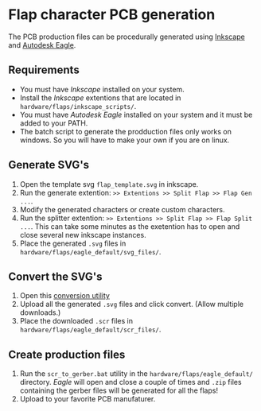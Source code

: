 Flap character PCB generation
=============================
The PCB production files can be procedurally generated using [Inkscape](https://inkscape.org/) and [Autodesk Eagle](https://www.autodesk.com/products/eagle/free-download).

Requirements
------------
- You must have _Inkscape_ installed on your system.
- Install the _Inkscape_ extentions that are located in ```hardware/flaps/inkscape_scripts/```. 
- You must have _Autodesk Eagle_ installed on your system and it must be added to your PATH.
- The batch script to generate the prodduction files only works on windows. So you will have to make your own if you are on linux.

Generate SVG's
--------------
1) Open the template svg ```flap_template.svg``` in inkscape.
2) Run the generate extention: ```>> Extentions >> Split Flap >> Flap Gen ...```.
3) Modify the generated characters or create custom characters.
2) Run the splitter extention: ```>> Extentions >> Split Flap >> Flap Split ...```. This can take some minutes as the exetention has to open and close several new inkscape instances.
3) Place the generated ```.svg``` files in ```hardware/flaps/eagle_default/svg_files/```.

Convert the SVG's
-----------------
1) Open this [conversion utility](https://toonvaneyck.github.io/bulk-svgtoeagle/)
2) Upload all the generated ```.svg``` files and click convert. (Allow multiple downloads.)
3) Place the downloaded ```.scr``` files in ```hardware/flaps/eagle_default/scr_files/```.

Create production files
-----------------------

1) Run the ```scr_to_gerber.bat``` utility in the  ```hardware/flaps/eagle_default/``` directory. _Eagle_ will open and close a couple of times and ```.zip``` files containing the gerber files will be generated for all the flaps!
2) Upload to your favorite PCB manufaturer. 